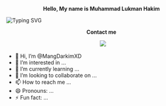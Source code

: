 <p align="center"><b>Hello, My name is Muhammad Lukman Hakim</b></p>
<p align="center">
  
  ![Typing SVG](https://readme-typing-svg.herokuapp.com?lines=font=Koulen&size=25&color=light&center=true&width=600&vCenter=true&lines=Hello,+World!)
</p>
<p align="center"><b>Contact me</b></p>
<p align="center">
&nbsp; <a href="https://api.whatsapp.com/send/?phone=6283861385057&text=Hallo+Bang!"><img src="https://img.shields.io/badge/Whatsapp-CHAT-red?logo=Whatsapp&logoColor=Brightgreen&labelColor=white" /></a></p>

- 👋 Hi, I’m @MangDarkimXD
- 👀 I’m interested in ...
- 🌱 I’m currently learning ...
- 💞️ I’m looking to collaborate on ...
- 📫 How to reach me ...
- 😄 Pronouns: ...
- ⚡ Fun fact: ...

<!---
MangDarkimXD/MangDarkimXD is a ✨ special ✨ repository because its `README.md` (this file) appears on your GitHub profile.
You can click the Preview link to take a look at your changes.
--->
